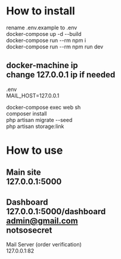 # How to install

rename .env.example to .env\
docker-compose up -d --build\
docker-compose run --rm npm i\
docker-compose run --rm npm run dev

docker-machine ip\
change 127.0.0.1 ip if needed
---
.env\
MAIL_HOST=127.0.0.1

docker-compose exec web sh\
composer install\
php artisan migrate --seed\
php artisan storage:link

# How to use

Main site \
127.0.0.1:5000
---
Dashboard \
127.0.0.1:5000/dashboard\
admin@gmail.com\
notsosecret
---
Mail Server (order verification)\
127.0.0.1:82

